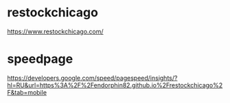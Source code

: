 # restockchicago
https://www.restockchicago.com/
# speedpage 
https://developers.google.com/speed/pagespeed/insights/?hl=RU&url=https%3A%2F%2Fendorphin82.github.io%2Frestockchicago%2F&tab=mobile